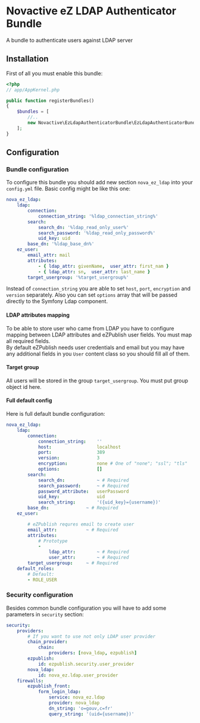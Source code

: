 # Novactive eZ LDAP Authenticator Bundle

A bundle to authenticate users against LDAP server

## Installation
First of all you must enable this bundle:
```php
<?php
// app/AppKernel.php

public function registerBundles()
{
    $bundles = [
        //..
        new Novactive\EzLdapAuthenticatorBundle\EzLdapAuthenticatorBundle(),
    ];
}
```
## Configuration
### Bundle configuration
To configure this bundle you should add new section `nova_ez_ldap` into your `config.yml` file.
Basic config might be like this one:

```yaml
nova_ez_ldap:
    ldap:
        connection:
            connection_string: '%ldap_connection_string%'
        search:
            search_dn: '%ldap_read_only_user%'
            search_password: '%ldap_read_only_password%'
            uid_key: uid
        base_dn: '%ldap_base_dn%'
    ez_user:
        email_attr: mail
        attributes:
            - { ldap_attr: givenName,  user_attr: first_nam }
            - { ldap_attr: sn,  user_attr: last_name }
        target_usergroup: '%target_usergroup%'
```

Instead of `connection_string` you are able to set `host`, `port`, `encryption` and `version` separately.
Also you can set `options` array that will be passed directly to the Symfony Ldap component.

#### LDAP attributes mapping
To be able to store user who came from LDAP you have to configure mapping between LDAP attributes and eZPublish user fields.
You must map all required fields.  
By default eZPublish needs user credentials and email but you may have any additional fields in you `User` content class so you should fill all of them.

#### Target group
All users will be stored in the group `target_usergroup`. You must put group object id here.

#### Full default config
Here is full default bundle configuration:
```yaml
nova_ez_ldap:
    ldap:
        connection:
            connection_string:    ''
            host:                 localhost
            port:                 389
            version:              3
            encryption:           none # One of "none"; "ssl"; "tls"
            options:              []
        search:
            search_dn:            ~ # Required
            search_password:      ~ # Required
            password_attribute:   userPassword
            uid_key:              uid
            search_string:        '({uid_key}={username})'
        base_dn:              ~ # Required
    ez_user:

        # eZPublish requres email to create user
        email_attr:           ~ # Required
        attributes:
            # Prototype
            -
                ldap_attr:        ~ # Required
                user_attr:        ~ # Required
        target_usergroup:     ~ # Required
    default_roles:
        # Default:
        - ROLE_USER
```

### Security configuration
Besides common bundle configuration you will have to add some parameters in `security` section:
```yaml
security:
    providers:
        # If you want to use not only LDAP user provider
        chain_provider:
            chain:
                providers: [nova_ldap, ezpublish]
        ezpublish:
            id: ezpublish.security.user_provider
        nova_ldap:
            id: nova_ez.ldap.user_provider
    firewalls:
        ezpublish_front:
            form_login_ldap:
                service: nova_ez.ldap
                provider: nova_ldap
                dn_string: 'o=gouv,c=fr'
                query_string: '(uid={username})'
```
